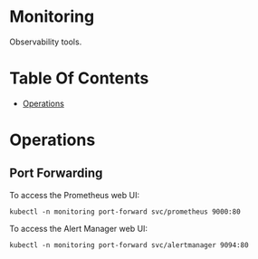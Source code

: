 # Monitoring
Observability tools.

# Table Of Contents
- [Operations](#operations)

# Operations
## Port Forwarding
To access the Prometheus web UI:

``` shell
kubectl -n monitoring port-forward svc/prometheus 9000:80
```

To access the Alert Manager web UI:

``` shell
kubectl -n monitoring port-forward svc/alertmanager 9094:80
```
